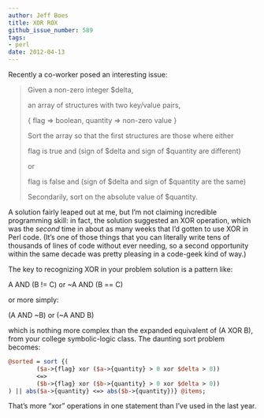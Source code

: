 ```yaml
---
author: Jeff Boes
title: XOR ROX
github_issue_number: 589
tags:
- perl
date: 2012-04-13
---
```




Recently a co-worker posed an interesting issue:

> Given a non-zero integer $delta,
> 
> 
> 
> an array of structures with two key/value pairs,
> 
> { flag => boolean, quantity => non-zero value }
> 
> 
> 
> Sort the array so that the first structures are those where either
> 
> 
> 
> flag is true and (sign of $delta and sign of $quantity are different)
> 
> or
> 
> flag is false and (sign of $delta and sign of $quantity are the same)
> 
> 
> 
> Secondarily, sort on the absolute value of $quantity.
> 
> 

A solution fairly leaped out at me, but I’m not claiming incredible programming skill: in fact, the solution suggested an XOR operation, which was the *second* time in about as many weeks that I’d gotten to use XOR in Perl code. (It’s one of those things that you can literally write tens of thousands of lines of code without ever needing, so a second opportunity within the same decade was pretty pleasing in a code-geek kind of way.)

The key to recognizing XOR in your problem solution is a pattern like:

A AND (B != C) or ~A AND (B == C)

or more simply:

(A AND ~B) or (~A AND B)

which is nothing more complex than the expanded equivalent of (A XOR B), from your college symbolic-logic class. The daunting sort problem becomes:

```perl
@sorted = sort {(
        ($a->{flag} xor ($a->{quantity} > 0 xor $delta > 0))
        <=>
        ($b->{flag} xor ($b->{quantity} > 0 xor $delta > 0))
) || abs($a->{quantity} <=> abs($b->{quantity})} @items;
```

That’s more “xor” operations in one statement than I’ve used in the last year.



